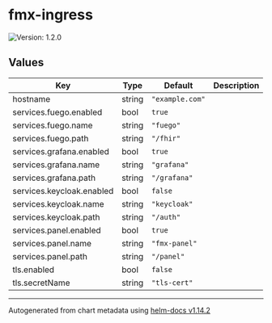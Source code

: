 # fmx-ingress

![Version: 1.2.0](https://img.shields.io/badge/Version-1.2.0-informational?style=flat-square)

## Values

| Key | Type | Default | Description |
|-----|------|---------|-------------|
| hostname | string | `"example.com"` |  |
| services.fuego.enabled | bool | `true` |  |
| services.fuego.name | string | `"fuego"` |  |
| services.fuego.path | string | `"/fhir"` |  |
| services.grafana.enabled | bool | `true` |  |
| services.grafana.name | string | `"grafana"` |  |
| services.grafana.path | string | `"/grafana"` |  |
| services.keycloak.enabled | bool | `false` |  |
| services.keycloak.name | string | `"keycloak"` |  |
| services.keycloak.path | string | `"/auth"` |  |
| services.panel.enabled | bool | `true` |  |
| services.panel.name | string | `"fmx-panel"` |  |
| services.panel.path | string | `"/panel"` |  |
| tls.enabled | bool | `false` |  |
| tls.secretName | string | `"tls-cert"` |  |

----------------------------------------------
Autogenerated from chart metadata using [helm-docs v1.14.2](https://github.com/norwoodj/helm-docs/releases/v1.14.2)
